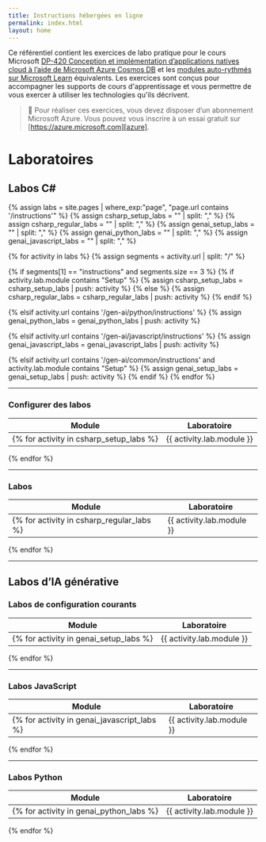 ```yaml
---
title: Instructions hébergées en ligne
permalink: index.html
layout: home
---
```


Ce référentiel contient les exercices de labo pratique pour le cours Microsoft [DP-420 Conception et implémentation d’applications natives cloud à l’aide de Microsoft Azure Cosmos DB][course-description] et les [modules auto-rythmés sur Microsoft Learn][learn-collection] équivalents. Les exercices sont conçus pour accompagner les supports de cours d'apprentissage et vous permettre de vous exercer à utiliser les technologies qu'ils décrivent.

> &#128221; Pour réaliser ces exercices, vous devez disposer d’un abonnement Microsoft Azure. Vous pouvez vous inscrire à un essai gratuit sur [https://azure.microsoft.com][azure].

# Laboratoires

## Labos C#

{% assign labs = site.pages | where_exp:"page", "page.url contains '/instructions'" %} {% assign csharp_setup_labs = "" | split: "," %} {% assign csharp_regular_labs = "" | split: "," %} {% assign genai_setup_labs = "" | split: "," %} {% assign genai_python_labs = "" | split: "," %} {% assign genai_javascript_labs = "" | split: "," %}

{% for activity in labs %} {% assign segments = activity.url | split: "/" %}

  {% if segments[1] == "instructions" and segments.size == 3 %} {% if activity.lab.module contains "Setup" %} {% assign csharp_setup_labs = csharp_setup_labs | push: activity %} {% else %} {% assign csharp_regular_labs = csharp_regular_labs | push: activity %} {% endif %}
  
  {% elsif activity.url contains '/gen-ai/python/instructions' %} {% assign genai_python_labs = genai_python_labs | push: activity %}
  
  {% elsif activity.url contains '/gen-ai/javascript/instructions' %} {% assign genai_javascript_labs = genai_javascript_labs | push: activity %}
  
  {% elsif activity.url contains '/gen-ai/common/instructions' and activity.lab.module contains "Setup" %} {% assign genai_setup_labs = genai_setup_labs | push: activity %} {% endif %} {% endfor %}

---

### **Configurer des labos**

| Module | Laboratoire |
| --- | --- |
{% for activity in csharp_setup_labs %}| {{ activity.lab.module }} | [{{ activity.lab.title }}]({{ site.github.url }}{{ activity.url }}) |  
{% endfor %}

---

### **Labos**

| Module | Laboratoire |
| --- | --- |
{% for activity in csharp_regular_labs %}| {{ activity.lab.module }} | [{{ activity.lab.title }}]({{ site.github.url }}{{ activity.url }}) |  
{% endfor %}

---

## **Labos d’IA générative**

### **Labos de configuration courants**

| Module | Laboratoire |
| --- | --- |
{% for activity in genai_setup_labs %}| {{ activity.lab.module }} | [{{ activity.lab.title }}]({{ site.github.url }}{{ activity.url }}) |  
{% endfor %}

---

### **Labos JavaScript**

| Module | Laboratoire |
| --- | --- |
{% for activity in genai_javascript_labs %}| {{ activity.lab.module }} | [{{ activity.lab.title }}]({{ site.github.url }}{{ activity.url }}) |  
{% endfor %}

---

### **Labos Python**

| Module | Laboratoire |
| --- | --- |
{% for activity in genai_python_labs %}| {{ activity.lab.module }} | [{{ activity.lab.title }}]({{ site.github.url }}{{ activity.url }}) |  
{% endfor %}

[azure]: https://azure.microsoft.com
[course-description]: https://docs.microsoft.com/learn/certifications/courses/dp-420t00
[learn-collection]: https://docs.microsoft.com/users/msftofficialcurriculum-4292/collections/1k8wcz8zooj2nx
